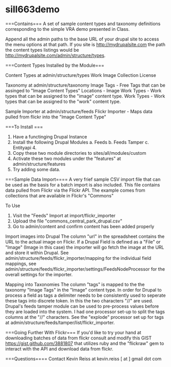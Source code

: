 sill663demo
===========
===Contains===
A set of sample content types and taxonomy definitions corresponding to
the simple VRA demo presented in Class.

Append all the admin paths to the base URL of your drupal site to access
the menu options at that path. If you site is http://mydrupalsite.com
the path the content types listings would be
http://mydrupalsite.com/admin/structure/types.


===Content Types Installed by the Module===

Content Types at admin/structure/types
  Work
  Image
  Collection
  License

Taxonomy at admin/structure/taxonomy
  Image Tags - Free Tags that can be assinged to "Image Content Types"
  Locations - 
  Image Work Types - Work types that can be assigned to the "image"
content type.
  Work Types - Work types that can be assigned to the "work" content
type.

Sample Importer at admin/structure/feeds
  Flickr Importer - Maps data pulled from flickr into the "Image Content
Type"
  

===To Install ===
1. Have a functinging Drupal Instance
2. Install the following Drupal Modules
   a. Feeds
   b. Feeds Tamper
   c. Entityapi
   4. 
3. Copy these two module directories to sites/all/modules/custom
4. Activate these two modules under the "features" at admin/structure/features
5. Try adding some data. 


===Sample Data Import====
A very frief sample CSV import file that can be used as the basis for a
batch import is also included. This file contains
data pulled from Flickr via the Flickr API. The example comes from
collections that are available in Flickr's "Commons"

To Use
1. Visit the "Feeds" Import  at import/flickr_importer
2. Upload the file "commons_central_park_drupal.csv"
3. Go to admin/content and confirm content has been added properly

Import images into Drupal
The column "url" in the spreadsheet contains the URL to the actual image
on Flickr. If a Drupal Field is defined as a "File" or "Image" (Image in
this case) the importer will go fetch the image at the URL and store it
within Drupal. See admin/structure/feeds/flickr_importer/mapping for the
individual field mappings, see
admin/structure/feeds/flickr_importer/settings/FeedsNodeProcessor for
the overall settings for the importer. 

Mapping into Taxonomies
The column "tags" is mapped to the the taxonomy "Image
Tags" in the "Image" content type. In order for Drupal to process a
field as tags a delimiter needs to be consistently used to seperate
these tags into discrete token. In this the two characters "//" are
used. Drupal's feeds tamper module can be used to pre-process values
before they are loaded into the system. I had one processor set-up to
split the tags columns at the "//" characters. See the "explode"
processor set up for tags at
admin/structure/feeds/tamper/list/flickr_importer.  


===Going Further With Flickr===
If you'd like to try your hand at downloading batches of data from
flickr consult and modify this GIST https://gist.github.com/3881807 that
utilizes ruby and the "flickraw" gem to interact with the API and
download data from flickr.

===Questions====
Contact Kevin Reiss at kevin.reiss [ at ] gmail dot com 
